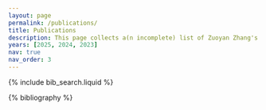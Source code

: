 ```yaml
---
layout: page
permalink: /publications/
title: Publications
description: This page collects a(n incomplete) list of Zuoyan Zhang's publications. More information is available at <a href='https://scholar.google.com/citations?user=m6lSKEAAAAAJ&hl=en'>Google Scholar</a>.
years: [2025, 2024, 2023]
nav: true
nav_order: 3
---
```


<!-- _pages/publications.md -->

<!-- Bibsearch Feature -->

{% include bib_search.liquid %}

<div class="publications">

{% bibliography %}

</div>
